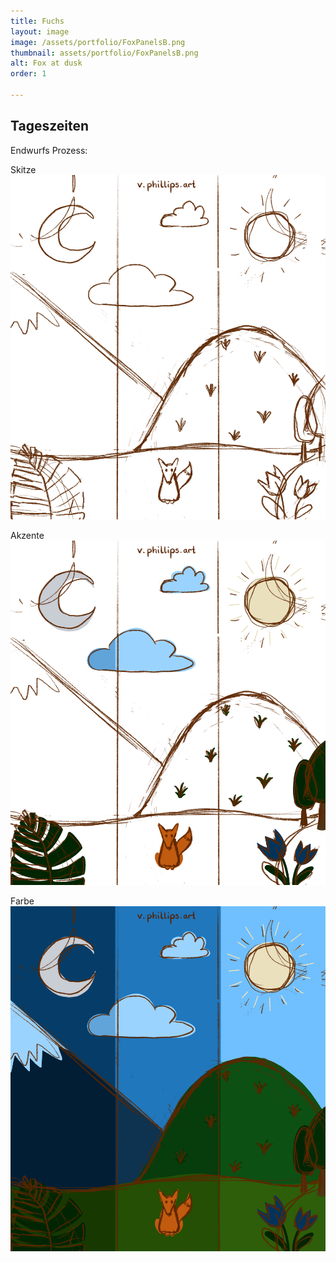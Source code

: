 ```yaml
---
title: Fuchs
layout: image
image: /assets/portfolio/FoxPanelsB.png
thumbnail: assets/portfolio/FoxPanelsB.png
alt: Fox at dusk
order: 1

---
```

## Tageszeiten

Endwurfs Prozess:

Skitze
![Fox](../assets/portfolio/FoxPanelsC.png)

Akzente
![Fox](../assets/portfolio/FoxPanelsD.png)

Farbe
![Fox](../assets/portfolio/FoxPanelsE.png)
